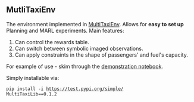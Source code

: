 ## MutliTaxiEnv

The environment implemented in [MultiTaxiEnv](https://github.com/ofirAbu/MultiTaxiLib/blob/master/MultiTaxiLabProject.pdf).
Allows for __easy to set up__ Planning and MARL experiments.
Main features:
1. Can control the rewards table.
2. Can switch between symbolic imaged observations.
3. Can apply constraints in the shape of passengers' and fuel's capacity.

For example of use - skim through the [demonstration notebook](https://github.com/ofirAbu/MultiTaxiLib/blob/master/MultiTaxiEnvDoc.ipynb).

Simply installable via:

<code>pip install -i https://test.pypi.org/simple/ MultiTaxiLib==0.1.2 </code>